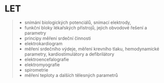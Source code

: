 # LET
> - snímání biologických potenciálů, snímací elektrody,
> - funkční bloky lékařských přístrojů, jejich obvodové řešení a parametry
> - principy měření srdeční činnosti
> - elektrokardiogram
> - měření srdečního výdeje, měření krevního tlaku, hemodynamické parametry, kardiostimulátory a defibrilátory
> - elektroencefalografie
> - elektromyografie
> - spirometrie
> - měření teploty a dalších tělesných parametrů


